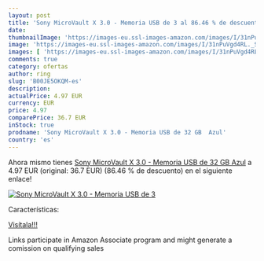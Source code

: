 ```yaml
---
layout: post
title: 'Sony MicroVault X 3.0 - Memoria USB de 3 al 86.46 % de descuento'
date: 
thumbnailImage: 'https://images-eu.ssl-images-amazon.com/images/I/31nPuVgd4RL._SL200_.jpg'
image: 'https://images-eu.ssl-images-amazon.com/images/I/31nPuVgd4RL._SL200_.jpg'
images: [ 'https://images-eu.ssl-images-amazon.com/images/I/31nPuVgd4RL._SL200_.jpg' ]
comments: true
category: ofertas
author: ring
slug: 'B00JE5OKQM-es'
description:
actualPrice: 4.97 EUR
currency: EUR
price: 4.97
comparePrice: 36.7 EUR
inStock: true
prodname: 'Sony MicroVault X 3.0 - Memoria USB de 32 GB  Azul'
country: 'es'
---
```


Ahora mismo tienes [Sony MicroVault X 3.0 - Memoria USB de 32 GB  Azul](https://www.amazon.es/dp/B00JE5OKQM/?tag=tolees-21) a 4.97 EUR (original: 36.7 EUR) (86.46 %  de descuento) en el siguiente enlace!

[![Sony MicroVault X 3.0 - Memoria USB de 3](https://images-eu.ssl-images-amazon.com/images/I/31nPuVgd4RL._SL200_.jpg)](https://www.amazon.es/dp/B00JE5OKQM/?tag=tolees-21)

Características:


[Visítala!!!](https://www.amazon.es/dp/B00JE5OKQM/?tag=tolees-21)

Links participate in Amazon Associate program and might generate a comission on qualifying sales
